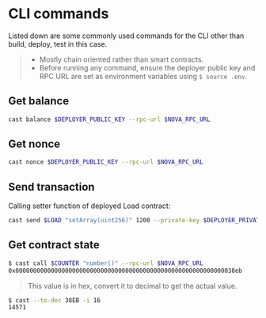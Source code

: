 # CLI commands

Listed down are some commonly used commands for the CLI other than build, deploy, test in this case.

> - Mostly chain oriented rather than smart contracts.
> - Before running any command, ensure the deployer public key and RPC URL are set as environment variables using `$ source .env`.

## Get balance

```sh
cast balance $DEPLOYER_PUBLIC_KEY --rpc-url $NOVA_RPC_URL
```

## Get nonce

```sh
cast nonce $DEPLOYER_PUBLIC_KEY --rpc-url $NOVA_RPC_URL
```

## Send transaction

Calling setter function of deployed Load contract:

```sh
cast send $LOAD "setArray(uint256)" 1200 --private-key $DEPLOYER_PRIVATE_KEY --rpc-url $NOVA_RPC_URL
```

## Get contract state

```sh
$ cast call $COUNTER "number()" --rpc-url $NOVA_RPC_URL
0x00000000000000000000000000000000000000000000000000000000000038eb
```

> This value is in hex, convert it to decimal to get the actual value.

```sh
$ cast --to-dec 38EB -i 16
14571
```

